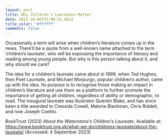 ```yaml
---
layout: post
title: Why Children's Laureates Matter
date: 2023-10-06T15:00:51.861Z
title_color: "#ffffff"
comments: false
---
```

Occasionally a term will arise when children’s literature comes up in the news. There’ll be a quote from a well-known name attached to the term ‘children’s laureate’, who will be espousing the importance of literacy and reading among young people. But why is this person talking about it, and why should we care?

The idea for a children’s laureate came about in 1999, when Ted Hughes, then Poet Laureate, and Michael Morpurgo, popular children’s author, came up with the idea. Its purpose is to recognise those making an impact in children’s literature and use them as a platform to further promote the importance of getting all children, regardless of ability or demographic, to read. The inaugural laureate was illustrator Quentin Blake, and has since been a title awarded to Cressida Cowell, Malorie Blackman, Chris Riddell, and now Joseph Coehlo.



BookTrust (2023) *About the Waterstone’s Children’s Laureate*. Available at: <https://www.booktrust.org.uk/what-we-do/childrens-laureate/about-the-laureate/> (Accessed: 4 September 2023)